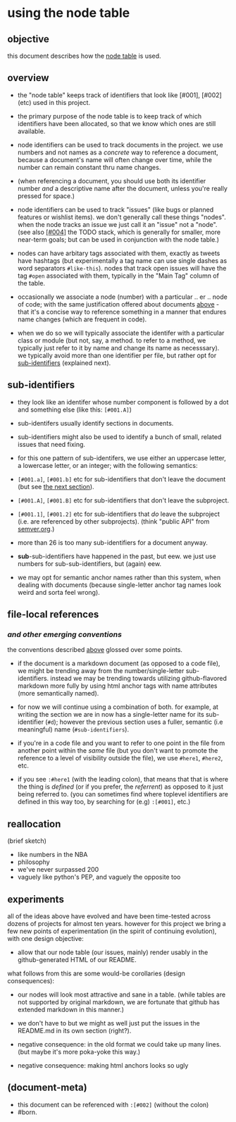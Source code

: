 # using the node table

## objective

this document describes how the [node table](../README.md#node-table) is used.




## overview

  - the "node table" keeps track of identifiers that look like
    [#001], [#002] (etc) used in this project.

  - the primary purpose of the node table is to keep track of which
    identifiers have been allocated, so that we know which ones are
    still available.

  - node identifiers can be used to track <a name='b.3'></a>documents in the project. we use
    numbers and not names as a _concrete_ way to reference a document, because
    a document's name will often change over time, while the number can
    remain constant thru name changes.

  - (when referencing a document, you should use both its identifier number
    _and_ a descriptive name after the document, unless you're really
    pressed for space.)

  - node identifiers can be used to track "issues" (like bugs or planned
    features or wishlist items). we don't generally call these things "nodes".
    when the node tracks an issue we just call it an "issue" not a "node".
    (see also [\[#004\]](../README.md#004) the TODO stack, which is
    generally for smaller, more near-term goals; but can be used in
    conjunction with the node table.)

  - nodes can have arbitary tags associated with them, exactly as tweets
    have hashtags (but experimentally a tag name can use single dashes as
    word separators `#like-this`). nodes that track open issues will have the tag `#open`
    associated with them, typically in the "Main Tag" column of the table.

  - occasionally we associate a node (number) with a particular .. er ..
    node of code; with the same justification offered about documents [above](#b.3) -
    that it's a concise way to reference something in a manner that
    endures name changes (which are frequent in code).

  - when we do so we will typically associate the identifer with a
    particular class or module (but not, say, a method. to refer to a
    method, we typically just refer to it by name and change its name
    as necesssary).
    we typically avoid more than one identifier per file, but rather
    opt for [sub-identifiers](#sub-identifiers) (explained next).




## <a name="sub-identifiers"></a>sub-identifiers

  - they look like an identifer whose number component is followed by
    a dot and something else (like this: `[#001.A]`)

  - sub-identifers usually identify sections in documents.

  - sub-identifiers might also be used to identify a bunch of small,
    related issues that need fixing.

  - for this one pattern of sub-identifers, we use either an uppercase
    letter, a lowercase letter, or an integer; with the following
    semantics:

  - `[#001.a]`, `[#001.b]` etc for sub-identifiers that don't leave the
     document (but see [the next section](#d)).

  - `[#001.A]`, `[#001.B]` etc for sub-identifiers that don't leave the
     subproject.

  - `[#001.1]`, `[#001.2]` etc for sub-identifiers that _do_ leave the
     subproject (i.e. are referenced by other subprojects).
     (think "public API" from [semver.org](http://semver.org).)

  - more than 26 is too many sub-identifiers for a document anyway.

  - **sub**-sub-identifiers have happened in the past, but eew. we just use
    numbers for sub-sub-identifiers, but (again) eew.

  - we may opt for semantic anchor names rather than this system, when
    dealing with documents (because single-letter anchor tag names look
    weird and sorta feel wrong).




## <a name=d></a>file-local references

### _and other emerging conventions_

the conventions described [above](#sub-identifiers) glossed over some
points.

  - if the document is a markdown document (as opposed to a code file),
    we might be trending away from the number/single-letter sub-identifiers.
    instead we may be trending towards utilizing github-flavored markdown
    more fully by using html anchor tags with name attributes (more
    semantically named).

  - for now we will continue using a combination of both. for example,
    at writing the section we are in now has a single-letter name for
    its sub-identifier (`#d`); however the previous section uses a fuller,
    semantic (i.e meaningful) name (`#sub-identifiers`).

  - if you're in a code file and you want to refer to one point in the
    file from another point within the *same* file (but you don't want to
    promote the reference to a level of visibility outside the file), we
    use `#here1`, `#here2`, etc.

  - if you see `:#here1` (with the leading colon), that means that that is
    where the thing is _defined_ (or if you prefer, the _referrent_) as
    opposed to it just being referred to.
    (you can sometimes find where toplevel identifiers are defined in
    this way too, by searching for (e.g) `:[#001]`, etc.)




## reallocation

(brief sketch)
  - like numbers in the NBA
  - philosophy
  - we've never surpassed 200
  - vaguely like python's PEP, and vaguely the opposite too




## experiments

all of the ideas above have evolved and have been time-tested across
dozens of projects for almost ten years. however for this project we bring
a few new points of experimentation (in the spirit of continuing evolution),
with one design objective:

  - allow that our node table (our issues, mainly) render usably in
    the github-generated HTML of our README.

what follows from this are some would-be corollaries (design consequences):

  - our nodes will look most attractive and sane in a table.
    (while tables are not supported by original markdown, we are
    fortunate that github has extended markdown in this manner.)

  - we don't have to but we might as well just put the issues in
    the README.md in its own section (right?).

  - negative consequence: in the old format we could take up many lines.
    (but maybe it's more poka-yoke this way.)

  - negative consequence: making html anchors looks so ugly




## (document-meta)

  - this document can be referenced with `:[#002]` (without the colon)
  - #born.
